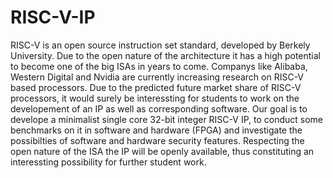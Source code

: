 # RISC-V-IP

RISC-V is an open source instruction set standard, developed by Berkely University. Due to the open nature of the architecture it has a high potential to become one of the big ISAs in years to come.
Companys like Alibaba, Western Digital and Nvidia are currently increasing research on RISC-V based processors.
Due to the predicted future market share of RISC-V processors, it would surely be interessting for students to work on the developement of an IP as well as corresponding software.
Our goal is to develope a minimalist single core 32-bit integer RISC-V IP, to conduct some benchmarks on it in software and hardware (FPGA) and investigate the possibilties of software and hardware security features.
Respecting the open nature of the ISA the IP will be openly available, thus constituting an interessting possibility for further student work.
